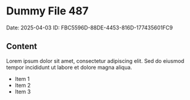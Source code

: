 # Dummy File 487

Date: 2025-04-03
ID: FBC5596D-88DE-4453-816D-177435601FC9

## Content

Lorem ipsum dolor sit amet, consectetur adipiscing elit.
Sed do eiusmod tempor incididunt ut labore et dolore magna aliqua.

* Item 1
* Item 2
* Item 3


